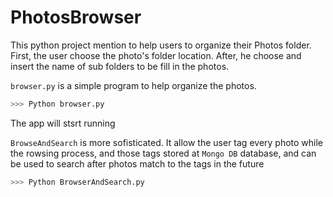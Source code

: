 # PhotosBrowser
 This python project mention to help users to organize their Photos folder.<br>
 First, the user choose the photo's folder location. After, he choose and insert the name of sub folders to be fill in the photos.
 
 `browser.py` is a simple program to help organize the photos. <br>
```bash whie 
>>> Python browser.py
```
The app will stsrt running

`BrowseAndSearch` is more sofisticated. It allow the user tag every photo while the rowsing process, and those tags stored at `Mongo DB` database, and can be used to search after photos match to the tags in the future

```bash whie 
>>> Python BrowserAndSearch.py
```



 
 
